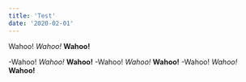 ```yaml
---
title: 'Test'
date: '2020-02-01'
---
```


Wahoo! *Wahoo!* **Wahoo!**

-Wahoo! *Wahoo!* **Wahoo!**
-Wahoo! *Wahoo!* **Wahoo!**
-Wahoo! *Wahoo!* **Wahoo!**
